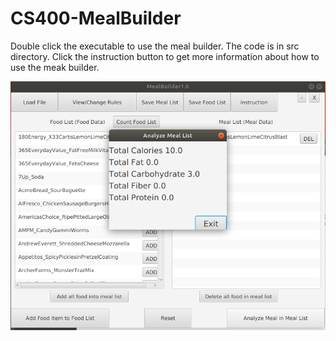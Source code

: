 # CS400-MealBuilder
Double click the executable to use the meal builder. The code is in src directory. Click the instruction button to get more information about how to use the meak builder.

![Meal Builder](/screenshot.png)
